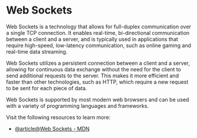 # Web Sockets

Web Sockets is a technology that allows for full-duplex communication over a single TCP connection. It enables real-time, bi-directional communication between a client and a server, and is typically used in applications that require high-speed, low-latency communication, such as online gaming and real-time data streaming.

Web Sockets utilizes a persistent connection between a client and a server, allowing for continuous data exchange without the need for the client to send additional requests to the server. This makes it more efficient and faster than other technologies, such as HTTP, which require a new request to be sent for each piece of data.

Web Sockets is supported by most modern web browsers and can be used with a variety of programming languages and frameworks.

Visit the following resources to learn more:

- [@article@Web Sockets - MDN](https://developer.mozilla.org/en-US/docs/Web/API/WebSockets_API)
